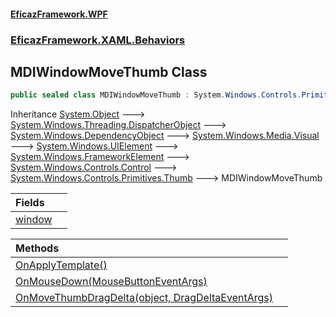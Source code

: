 #### [EficazFramework.WPF](EficazFrameworkWPF.md 'EficazFramework WPF')
### [EficazFramework.XAML.Behaviors](EficazFrameworkWPF.md#EficazFramework.XAML.Behaviors 'EficazFramework.XAML.Behaviors')

## MDIWindowMoveThumb Class

```csharp
public sealed class MDIWindowMoveThumb : System.Windows.Controls.Primitives.Thumb
```

Inheritance [System.Object](https://docs.microsoft.com/en-us/dotnet/api/System.Object 'System.Object') &#129106; [System.Windows.Threading.DispatcherObject](https://docs.microsoft.com/en-us/dotnet/api/System.Windows.Threading.DispatcherObject 'System.Windows.Threading.DispatcherObject') &#129106; [System.Windows.DependencyObject](https://docs.microsoft.com/en-us/dotnet/api/System.Windows.DependencyObject 'System.Windows.DependencyObject') &#129106; [System.Windows.Media.Visual](https://docs.microsoft.com/en-us/dotnet/api/System.Windows.Media.Visual 'System.Windows.Media.Visual') &#129106; [System.Windows.UIElement](https://docs.microsoft.com/en-us/dotnet/api/System.Windows.UIElement 'System.Windows.UIElement') &#129106; [System.Windows.FrameworkElement](https://docs.microsoft.com/en-us/dotnet/api/System.Windows.FrameworkElement 'System.Windows.FrameworkElement') &#129106; [System.Windows.Controls.Control](https://docs.microsoft.com/en-us/dotnet/api/System.Windows.Controls.Control 'System.Windows.Controls.Control') &#129106; [System.Windows.Controls.Primitives.Thumb](https://docs.microsoft.com/en-us/dotnet/api/System.Windows.Controls.Primitives.Thumb 'System.Windows.Controls.Primitives.Thumb') &#129106; MDIWindowMoveThumb

| Fields | |
| :--- | :--- |
| [window](EficazFramework.XAML.Behaviors/MDIWindowMoveThumb/window.md 'EficazFramework.XAML.Behaviors.MDIWindowMoveThumb.window') | |

| Methods | |
| :--- | :--- |
| [OnApplyTemplate()](EficazFramework.XAML.Behaviors/MDIWindowMoveThumb/OnApplyTemplate().md 'EficazFramework.XAML.Behaviors.MDIWindowMoveThumb.OnApplyTemplate()') | |
| [OnMouseDown(MouseButtonEventArgs)](EficazFramework.XAML.Behaviors/MDIWindowMoveThumb/OnMouseDown(MouseButtonEventArgs).md 'EficazFramework.XAML.Behaviors.MDIWindowMoveThumb.OnMouseDown(System.Windows.Input.MouseButtonEventArgs)') | |
| [OnMoveThumbDragDelta(object, DragDeltaEventArgs)](EficazFramework.XAML.Behaviors/MDIWindowMoveThumb/OnMoveThumbDragDelta(object,DragDeltaEventArgs).md 'EficazFramework.XAML.Behaviors.MDIWindowMoveThumb.OnMoveThumbDragDelta(object, System.Windows.Controls.Primitives.DragDeltaEventArgs)') | |
